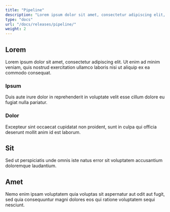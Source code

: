 ```yaml
---
title: "Pipeline"
description: "Lorem ipsum dolor sit amet, consectetur adipiscing elit, sed do eiusmod tempor incididunt ut labore et dolore magna aliqua."
type: "docs"
url: "/docs/releases/pipeline/"
weight: 2
---
```


## Lorem

Lorem ipsum dolor sit amet, consectetur adipiscing elit. Ut enim ad minim veniam, quis nostrud exercitation ullamco laboris nisi ut aliquip ex ea commodo consequat.

### Ipsum

Duis aute irure dolor in reprehenderit in voluptate velit esse cillum dolore eu fugiat nulla pariatur.

### Dolor

Excepteur sint occaecat cupidatat non proident, sunt in culpa qui officia deserunt mollit anim id est laborum.

## Sit

Sed ut perspiciatis unde omnis iste natus error sit voluptatem accusantium doloremque laudantium.

## Amet

Nemo enim ipsam voluptatem quia voluptas sit aspernatur aut odit aut fugit, sed quia consequuntur magni dolores eos qui ratione voluptatem sequi nesciunt.
